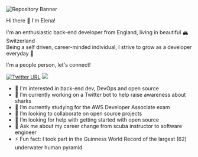 ![Repository Banner](https://raw.githubusercontent.com/elenajp/elenajp/main/me_diving.png)

Hi there 👋 I'm Elena!

I'm an enthusiastic back-end developer from England, living in beautiful 🏔 Switzerland  
Being a self driven, career-minded individual, I strive to grow as a developer everyday 💪

I'm a people person, let's connect!

[![Twitter URL](https://img.shields.io/twitter/url/https/twitter.com/Perez84Elena.svg?style=social&label=Follow)](https://twitter.com/Perez84Elena)
[![](https://img.shields.io/badge/Connect-%230077B5.svg?logo=linkedin&style=sociallabel=Connect)](https://www.linkedin.com/in/elena-perez-2a5890192/)

- 🧐 I'm interested in back-end dev, DevOps and open source
- 🔭 I’m currently working on a Twitter bot to help raise awareness about sharks
- 🌱 I’m currently studying for the AWS Developer Associate exam
- 👯 I’m looking to collaborate on open source projects
- 🤔 I’m looking for help with getting started with open source
- 💬 Ask me about my career change from scuba instructor to software engineer
- ⚡ Fun fact: I took part in the Guinness World Record of the largest (62) underwater human pyramid
<!-- - 🌱 I’m currently learning about AWS Developer Associate -->
